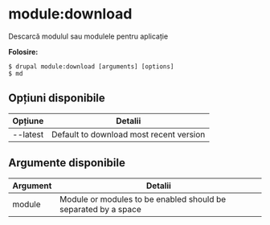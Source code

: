 # module:download
Descarcă modulul sau modulele pentru aplicație

**Folosire:**
```
$ drupal module:download [arguments] [options]
$ md  
```

## Opțiuni disponibile
Opțiune | Detalii
-------|-------------
--latest | Default to download most recent version

## Argumente disponibile
Argument | Detalii
---------|-------------
module | Module or modules to be enabled should be separated by a space
